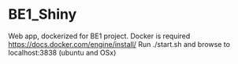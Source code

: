 # BE1_Shiny
Web app, dockerized for BE1 project. Docker is required https://docs.docker.com/engine/install/ 
Run ./start.sh and browse to localhost:3838 (ubuntu and OSx)
